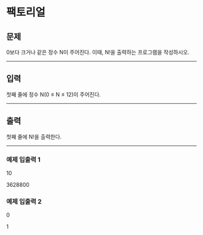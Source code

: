 # 팩토리얼

## 문제
0보다 크거나 같은 정수 N이 주어진다. 이때, N!을 출력하는 프로그램을 작성하시오.

---
## 입력
첫째 줄에 정수 N(0 ≤ N ≤ 12)이 주어진다.

---
## 출력
첫째 줄에 N!을 출력한다.

---
### 예제 입출력 1
10

3628800

### 예제 입출력 2
0

1

